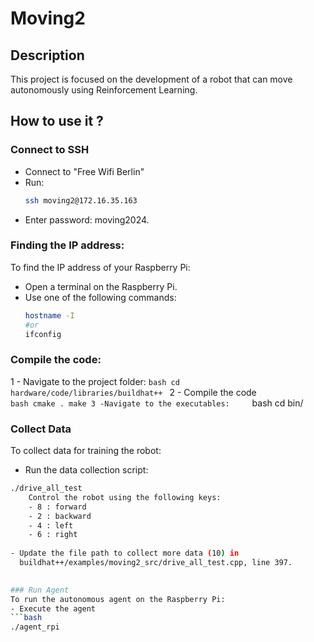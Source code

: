 # Moving2

## Description
This project is focused on the development of a robot that can move autonomously using Reinforcement Learning.

## How to use it ?

### Connect to SSH
  - Connect to "Free Wifi Berlin"
  - Run:
    ```bash
    ssh moving2@172.16.35.163
    ```
  - Enter password: moving2024.

### Finding the IP address:
To find the IP address of your Raspberry Pi:
- Open a terminal on the Raspberry Pi.
- Use one of the following commands:
  ```bash
  hostname -I
  #or
  ifconfig
  ```
  
### Compile the code:
  1 - Navigate to the project folder:
      ```bash
      cd hardware/code/libraries/buildhat++
      ```
  2 - Compile the code   
      ```bash
      cmake .
      make
  3 -Navigate to the executables:    
     ```bash
     cd bin/
    
### Collect Data
To collect data for training the robot:
  - Run the data collection script:
  ```bash
  ./drive_all_test
      Control the robot using the following keys:
      - 8 : forward
      - 2 : backward
      - 4 : left
      - 6 : right
    
  - Update the file path to collect more data (10) in
    buildhat++/examples/moving2_src/drive_all_test.cpp, line 397.
  
    
### Run Agent
To run the autonomous agent on the Raspberry Pi:
  - Execute the agent
  ```bash
  ./agent_rpi
    
  




